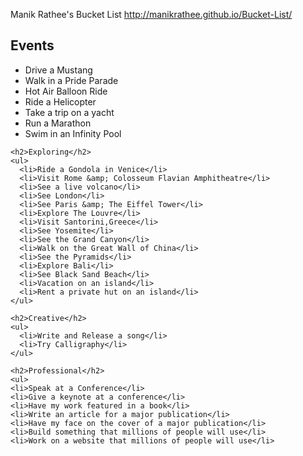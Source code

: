 Manik Rathee's Bucket List
<a href="http://manikrathee.github.io/Bucket-List/" itemprop="url">http://manikrathee.github.io/Bucket-List/</a>

 <h2>Events</h2>
    <ul>
      <li>Drive a Mustang</li>
      <li class="complete">Walk in a Pride Parade</li>
      <li>Hot Air Balloon Ride</li>
      <li>Ride a Helicopter</li>
      <li>Take a trip on a yacht</li>
      <li>Run a Marathon</li>
      <li>Swim in an Infinity Pool</li>
    </ul>
     
    <h2>Exploring</h2>
    <ul>
      <li>Ride a Gondola in Venice</li>
      <li>Visit Rome &amp; Colosseum Flavian Amphitheatre</li>
      <li>See a live volcano</li>
      <li>See London</li>
      <li>See Paris &amp; The Eiffel Tower</li>
      <li>Explore The Louvre</li>
      <li>Visit Santorini,Greece</li>
      <li>See Yosemite</li>
      <li>See the Grand Canyon</li>
      <li>Walk on the Great Wall of China</li>
      <li>See the Pyramids</li>
      <li>Explore Bali</li>
      <li>See Black Sand Beach</li>
      <li>Vacation on an island</li>
      <li>Rent a private hut on an island</li>
    </ul>
     
    <h2>Creative</h2>
    <ul>
      <li>Write and Release a song</li>
      <li>Try Calligraphy</li>
    </ul>

    <h2>Professional</h2>
    <ul>
    <li>Speak at a Conference</li>
    <li>Give a keynote at a conference</li>
    <li>Have my work featured in a book</li>
    <li>Write an article for a major publication</li>
    <li>Have my face on the cover of a major publication</li>
    <li>Build something that millions of people will use</li>
    <li>Work on a website that millions of people will use</li>
  </ul>